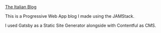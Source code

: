 [The Italian Blog](https://the-italian-blog.netlify.app/)

This is a Progressive Web App blog I made using the JAMStack.

I used Gatsby as a Static Site Generator alongside with Contentful as CMS.
